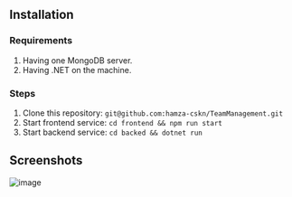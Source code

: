 ## Installation
### Requirements
1. Having one MongoDB server.
2. Having .NET on the machine.
### Steps
1. Clone this repository: `git@github.com:hamza-cskn/TeamManagement.git`
2. Start frontend service: `cd frontend && npm run start`
3. Start backend service: `cd backed && dotnet run`

## Screenshots
![image](https://github.com/hamza-cskn/TeamManagement/assets/36128276/a3881eee-7487-4a45-9295-74476f1ccac9)
